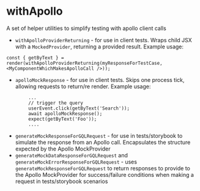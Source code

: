 # withApollo

A set of helper utilities to simplify testing with apollo client calls

- `withApolloProviderReturning` - for use in client tests. Wraps child JSX with a `MockedProvider`, returning a provided result. Example usage:

```
const { getByText } = render(withApolloProviderReturning(myResponseForTestCase, <MyComponentWhichMakesApolloCall />));
```

- `apolloMockResponse` - for use in client tests. Skips one process tick, allowing requests to return/re render. Example usage:

```
        ...
        // trigger the query
        userEvent.click(getByText('Search'));
        await apolloMockResponse();
        expect(getByText('Foo'));
        ....
```

- `generateMockResponseForGQLRequest` - for use in tests/storybook to simulate the response from an Apollo call. Encapsulates the structure expected by the Apollo MockProvider
- `generateMockDataResponseForGQLRequest` and `generateMockErrorResponseForGQLRequest` - uses `generateMockResponseForGQLRequest` to return responses to provide to the Apollo MockProvider for success/failure conditions when making a request in tests/storybook scenarios
